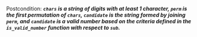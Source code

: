 Postcondition: ***`chars` is a string of digits with at least 1 character, `perm` is the first permutation of `chars`, `candidate` is the string formed by joining `perm`, and `candidate` is a valid number based on the criteria defined in the `is_valid_number` function with respect to `sub`.***
